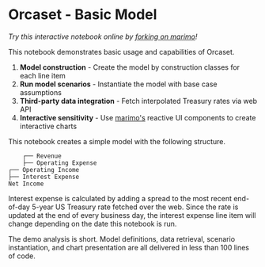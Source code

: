 # Orcaset - Basic Model

_Try this interactive notebook online by [forking on marimo](https://marimo.io/notebooks/nb_2zWnAGeaimQFcRfv1EjzJN)!_

This notebook demonstrates basic usage and capabilities of Orcaset.

1. **Model construction** - Create the model by construction classes for each line item
2. **Run model scenarios** - Instantiate the model with base case assumptions
3. **Third-party data integration** - Fetch interpolated Treasury rates via web API
4. **Interactive sensitivity** - Use [marimo's](https://marimo.io) reactive UI components to create interactive charts

This notebook creates a simple model with the following structure.

```
    ┌── Revenue
    ├── Operating Expense
┌── Operating Income
├── Interest Expense
Net Income
```

Interest expense is calculated by adding a spread to the most recent end-of-day 5-year US Treasury rate fetched over the web. Since the rate is updated at the end of every business day, the interest expense line item will change depending on the date this notebook is run.

The demo analysis is short. Model definitions, data retrieval, scenario instantiation, and chart presentation are all delivered in less than 100 lines of code.